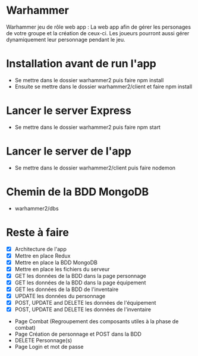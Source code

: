 # Warhammer
Warhammer jeu de rôle web app : La web app afin de gérer les personages de votre groupe et la création de ceux-ci.
Les joueurs pourront aussi gérer dynamiquement leur personnage pendant le jeu.

# Installation avant de run l'app
* Se mettre dans le dossier warhammer2 puis faire npm install
* Ensuite se mettre dans le dossier warhammer2/client et faire npm install

# Lancer le server Express
* Se mettre dans le dossier warhammer2 puis faire npm start  

# Lancer le server de l'app
* Se mettre dans le dossier warhammer2/client puis faire nodemon

# Chemin de la BDD MongoDB
* warhammer2/dbs

# Reste à faire
- [x] Architecture de l'app
- [x] Mettre en place Redux
- [x] Mettre en place la BDD MongoDB
- [x] Mettre en place les fichiers du serveur
- [x] GET les données de la BDD dans la page personnage
- [x] GET les données de la BDD dans la page équipement
- [x] GET les données de la BDD de l'inventaire
- [x] UPDATE les données du personnage
- [x] POST, UPDATE and DELETE les données de l'équipement
- [x] POST, UPDATE and DELETE les données de l'inventaire
- Page Combat (Regroupement des composants utiles à la phase de combat)
- Page Création de personnage et POST dans la BDD
- DELETE Personnage(s)
- Page Login et mot de passe
